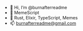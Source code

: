 - 👋 Hi, I’m @burnafterreadme
- 🌱 MemeScript
- 💞️ Rust, Elixir, TypeScript, Memes
- 📫 burnafterreadme@gmail.com

<!---
burnafterreadme/burnafterreadme is a ✨ special ✨ repository because its `README.md` (this file) appears on your GitHub profile.
You can click the Preview link to take a look at your changes.
--->
